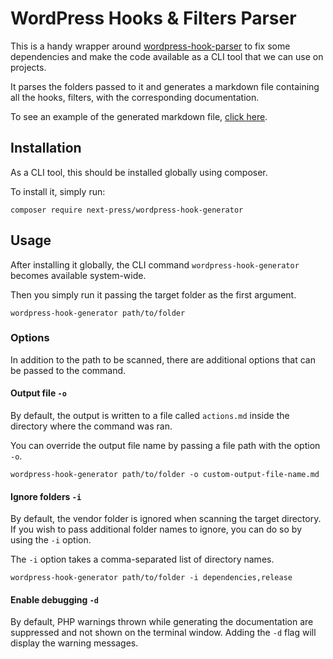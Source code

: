 # WordPress Hooks & Filters Parser

This is a handy wrapper around [wordpress-hook-parser](https://github.com/bologer/WordPress-Hook-Parser) to fix some dependencies and make the code available as a CLI tool that we can use on projects.

It parses the folders passed to it and generates a markdown file containing all the hooks, filters, with the corresponding documentation.

To see an example of the generated markdown file, [click here](https://github.com/next-press/wordpress-hook-generator/blob/main/actions.md).

## Installation

As a CLI tool, this should be installed globally using composer.

To install it, simply run:

```
composer require next-press/wordpress-hook-generator
```

## Usage

After installing it globally, the CLI command `wordpress-hook-generator` becomes available system-wide.

Then you simply run it passing the target folder as the first argument.

```
wordpress-hook-generator path/to/folder
```

### Options

In addition to the path to be scanned, there are additional options that can be passed to the command.

#### Output file `-o`

By default, the output is written to a file called `actions.md` inside the directory where the command was ran.

You can override the output file name by passing a file path with the option `-o`.

```
wordpress-hook-generator path/to/folder -o custom-output-file-name.md
```

#### Ignore folders `-i`

By default, the vendor folder is ignored when scanning the target directory. If you wish to pass additional folder names to ignore, you can do so by using the `-i` option.

The `-i` option takes a comma-separated list of directory names.

```
wordpress-hook-generator path/to/folder -i dependencies,release
```

#### Enable debugging `-d`

By default, PHP warnings thrown while generating the documentation are suppressed and not shown on the terminal window. Adding the `-d` flag will display the warning messages.
